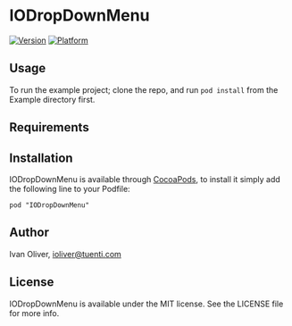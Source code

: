 # IODropDownMenu

[![Version](http://cocoapod-badges.herokuapp.com/v/IODropDownMenu/badge.png)](http://cocoadocs.org/docsets/IODropDownMenu)
[![Platform](http://cocoapod-badges.herokuapp.com/p/IODropDownMenu/badge.png)](http://cocoadocs.org/docsets/IODropDownMenu)

## Usage

To run the example project; clone the repo, and run `pod install` from the Example directory first.

## Requirements

## Installation

IODropDownMenu is available through [CocoaPods](http://cocoapods.org), to install
it simply add the following line to your Podfile:

    pod "IODropDownMenu"

## Author

Ivan Oliver, ioliver@tuenti.com

## License

IODropDownMenu is available under the MIT license. See the LICENSE file for more info.


